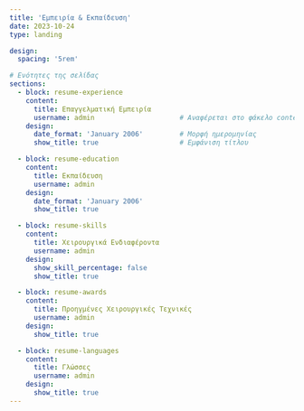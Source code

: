 ```yaml
---
title: 'Εμπειρία & Εκπαίδευση'
date: 2023-10-24
type: landing

design:
  spacing: '5rem'

# Ενότητες της σελίδας
sections:
  - block: resume-experience
    content:
      title: Επαγγελματική Εμπειρία
      username: admin                     # Αναφέρεται στο φάκελο content/authors/admin/
    design:
      date_format: 'January 2006'         # Μορφή ημερομηνίας
      show_title: true                    # Εμφάνιση τίτλου

  - block: resume-education
    content:
      title: Εκπαίδευση
      username: admin
    design:
      date_format: 'January 2006'
      show_title: true

  - block: resume-skills
    content:
      title: Χειρουργικά Ενδιαφέροντα
      username: admin
    design:
      show_skill_percentage: false
      show_title: true

  - block: resume-awards
    content:
      title: Προηγμένες Χειρουργικές Τεχνικές
      username: admin
    design:
      show_title: true

  - block: resume-languages
    content:
      title: Γλώσσες
      username: admin
    design:
      show_title: true
---
```

